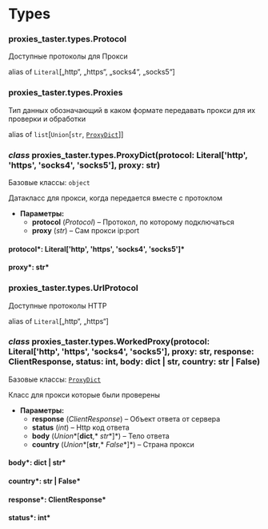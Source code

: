 # Types

### proxies_taster.types.Protocol

Доступные протоколы для Прокси

alias of `Literal`[„http“, „https“, „socks4“, „socks5“]

### proxies_taster.types.Proxies

Тип данных обозначающий в каком формате
передавать прокси для их проверки и обработки

alias of `list`[`Union`[`str`, [`ProxyDict`](#proxies_taster.types.ProxyDict)]]

### *class* proxies_taster.types.ProxyDict(protocol: Literal['http', 'https', 'socks4', 'socks5'], proxy: str)

Базовые классы: `object`

Датакласс для прокси, когда
передается вместе с протоклом

* **Параметры:**
  * **protocol** (*Protocol*) – Протокол, по которому подключаться
  * **proxy** (*str*) – Сам прокси ip:port

#### protocol*: Literal['http', 'https', 'socks4', 'socks5']*

#### proxy*: str*

### proxies_taster.types.UrlProtocol

Доступные протоколы HTTP

alias of `Literal`[„http“, „https“]

### *class* proxies_taster.types.WorkedProxy(protocol: Literal['http', 'https', 'socks4', 'socks5'], proxy: str, response: ClientResponse, status: int, body: dict | str, country: str | False)

Базовые классы: [`ProxyDict`](#proxies_taster.types.ProxyDict)

Класс для прокси которые
были проверены

* **Параметры:**
  * **response** (*ClientResponse*) – Объект ответа от сервера
  * **status** (*int*) – Http код ответа
  * **body** (*Union**[**dict**,* *str**]*) – Тело ответа
  * **country** (*Union**[**str**,* *False**]*) – Страна прокси

#### body*: dict | str*

#### country*: str | False*

#### response*: ClientResponse*

#### status*: int*
